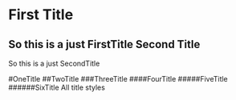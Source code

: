 First Title
==
So this is a just FirstTitle
Second Title
--
So this is a just SecondTitle

#OneTitle
##TwoTitle
###ThreeTitle
####FourTitle
#####FiveTitle
######SixTitle
All title styles
